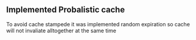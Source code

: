 ## Implemented Probalistic cache

To avoid cache stampede it was implemented random expiration so cache will not invaliate alltogether at the same time